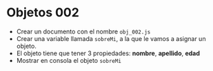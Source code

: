# Objetos 002

* Crear un documento con el nombre `obj_002.js`
* Crear una variable llamada `sobreMi`, a la que le vamos a asignar un objeto.
* El objeto tiene que tener 3 propiedades: **nombre**, **apellido**, **edad**
* Mostrar en consola el objeto `sobreMi`
